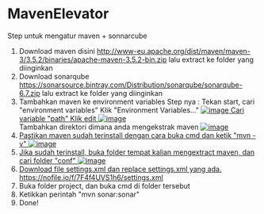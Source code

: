 # MavenElevator

Step untuk mengatur maven + sonnarcube

1. Download maven disini
  http://www-eu.apache.org/dist/maven/maven-3/3.5.2/binaries/apache-maven-3.5.2-bin.zip
  lalu extract ke folder yang diinginkan
2. Download sonarqube
  https://sonarsource.bintray.com/Distribution/sonarqube/sonarqube-6.7.zip
  lalu extract ke folder yang diinginkan
3. Tambahkan maven ke environment variables
  Step nya : 
    Tekan start, cari "environment variables"
    Klik "Environment Variables..."
    <a href="https://imgbb.com/"><img src="https://image.ibb.co/maWHkw/image.png" alt="image" border="0">
    Cari variable "path"
    Klik edit
    <a href="https://imgbb.com/"><img src="https://image.ibb.co/c6Vckw/image.png" alt="image" border="0"></a><br />
    Tambahkan direktori dimana anda mengekstrak maven
    <a href="https://imgbb.com/"><img src="https://image.ibb.co/nN4L5w/image.png" alt="image" border="0">
4. Pastikan maven sudah terinstall dengan cara buka cmd dan ketik "mvn -v"
    <a href="https://ibb.co/hS1YQw"><img src="https://preview.ibb.co/c3x7kw/image.png" alt="image" border="0">
5. Jika sudah terinstall, buka folder tempat kalian mengextract maven, dan cari folder "conf"
    <a href="https://ibb.co/kGPbdG"><img src="https://preview.ibb.co/g2mpyG/image.png" alt="image" border="0">
6. Download file settings.xml dan replace settings.xml yang ada.
    https://nofile.io/f/7F4f4UVS1h6/settings.xml
7. Buka folder project, dan buka cmd di folder tersebut
8. Ketikkan perintah "mvn sonar:sonar"
9. Done!
